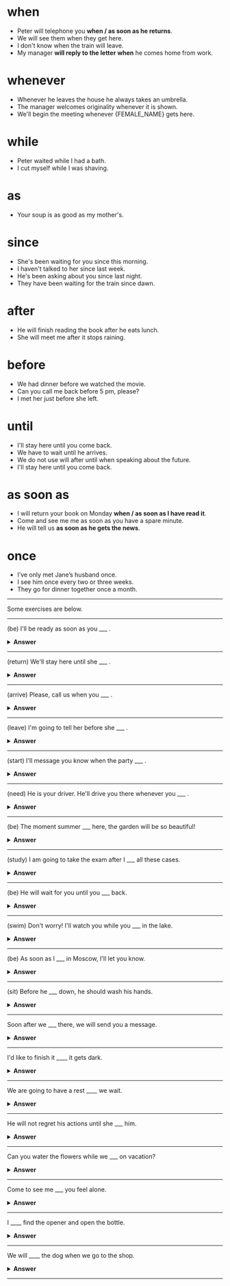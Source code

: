 # when
- Peter will telephone you **when / as soon as he returns**.
-   We will see them when they get here.
-   I don't know when the train will leave.
-   My manager **will reply to the letter** **when** he comes home from work.

# whenever
  
- Whenever he leaves the house he always takes an umbrella. 
- The manager welcomes originality whenever it is shown. 
- We'll begin the meeting whenever {FEMALE_NAME} gets here.
# while
- Peter waited while I had a bath.
- I cut myself while I was shaving.
# as
- Your soup is as good as my mother's.
# since 
- She's been waiting for you since this morning.
- I haven't talked to her since last week.
- He's been asking about you since last night.
- They have been waiting for the train since dawn.
# after
- He will finish reading the book after he eats lunch.
- She will meet me after it stops raining.
# before
-   We had dinner before we watched the movie.
-   Can you call me back before 5 pm, please?
-  I met her just before she left.
# until
- I'll stay here until you come back. 
- We have to wait until he arrives. 
- We do not use will after until when speaking about the future. 
- I'll stay here until you come back.
# as soon as
- I will return your book on Monday **when / as soon as I have read it**.
- Come and see me me as soon as you have a spare minute.
- He will tell us **as soon as he gets the news**.
# once
- I’ve only met Jane’s husband once.
- I see him once every two or three weeks.
- They go for dinner together once a month.


---

Some exercises are below.

---

(be)
I'll be ready as soon as you ___ .
<details><summary><b>Answer</b></summary>
<p>

are

</p>
</details>

---

(return)
We'll stay here until she ___ .

<details><summary><b>Answer</b></summary>
<p>

returns

</p>
</details>

---



(arrive)
Please, call us when you ___ .

<details><summary><b>Answer</b></summary>
<p>

arrive

</p>
</details>

---



(leave)
I'm going to tell her before she ___ .
<details><summary><b>Answer</b></summary>
<p>

leaves

</p>
</details>

---




(start)
I'll message you know when the party ___ .
<details><summary><b>Answer</b></summary>
<p>

starts

</p>
</details>

---




(need)
He is your driver. He'll drive you there whenever you ___ .
<details><summary><b>Answer</b></summary>
<p>

need

</p>
</details>

---




(be)
The moment summer ___ here, the garden will be so beautiful!

<details><summary><b>Answer</b></summary>
<p>

is

</p>
</details>

---



(study)
I am going to take the exam after I ___ all these cases.
<details><summary><b>Answer</b></summary>
<p>

study

</p>
</details>

---




(be)
He will wait for you until you ___ back.
<details><summary><b>Answer</b></summary>
<p>

are

</p>
</details>

---




(swim)
Don't worry! I'll watch you while you ___ in the lake.

<details><summary><b>Answer</b></summary>
<p>

swim

</p>
</details>

---



(be)
As soon as I ___ in Moscow, I'll let you know.

<details><summary><b>Answer</b></summary>
<p>

am

</p>
</details>

---



(sit)
Before he ___ down, he should wash his hands.

<details><summary><b>Answer</b></summary>
<p>

sits

</p>
</details>

---




Soon after we ___ there, we will send you a message.
<details><summary><b>Answer</b></summary>
<p>

get

</p>
</details>

---


I'd like to finish it ____ it  gets dark.
<details><summary><b>Answer</b></summary>
<p>

before

</p>
</details>

---

We are going to have a rest ____ we wait.
<details><summary><b>Answer</b></summary>
<p>

while

</p>
</details>

---


He will not regret his actions until she  ___ him.
<details><summary><b>Answer</b></summary>
<p>

leaves

</p>
</details>

---


Can you water the flowers while we ___ on vacation?
<details><summary><b>Answer</b></summary>
<p>

are

</p>
</details>

---




Come to see me ___ you feel alone.
<details><summary><b>Answer</b></summary>
<p>

whenever

</p>
</details>

---


I ____ find the opener and open the bottle.
<details><summary><b>Answer</b></summary>
<p>

will

</p>
</details>

---



We will ____ the dog when we go to the shop.
<details><summary><b>Answer</b></summary>
<p>
<p>leash</p>
<p>walk</p>


</p>
</details>

---



